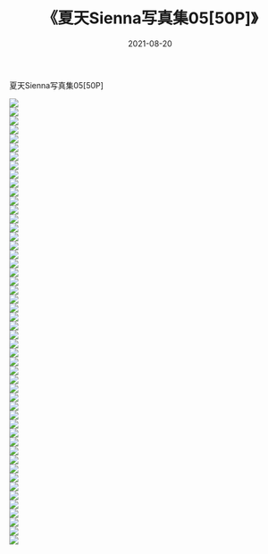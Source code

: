 ﻿---
layout: post
title:  《夏天Sienna写真集05[50P]》
date:   2021-08-20
img: http://pic.660000.xyz/1:/性感/2021/夏天Sienna写真集05[50P]/000.jpg
categories: [美女, 清纯, 唯美]
---

夏天Sienna写真集05[50P]

  ![](http://pic.660000.xyz/1:/性感/2021/夏天Sienna写真集05[50P]/001.jpg) <br> ![](http://pic.660000.xyz/1:/性感/2021/夏天Sienna写真集05[50P]/002.jpg) <br> ![](http://pic.660000.xyz/1:/性感/2021/夏天Sienna写真集05[50P]/003.jpg) <br> ![](http://pic.660000.xyz/1:/性感/2021/夏天Sienna写真集05[50P]/004.jpg) <br> ![](http://pic.660000.xyz/1:/性感/2021/夏天Sienna写真集05[50P]/005.jpg) <br> ![](http://pic.660000.xyz/1:/性感/2021/夏天Sienna写真集05[50P]/006.jpg) <br> ![](http://pic.660000.xyz/1:/性感/2021/夏天Sienna写真集05[50P]/007.jpg) <br> ![](http://pic.660000.xyz/1:/性感/2021/夏天Sienna写真集05[50P]/008.jpg) <br> ![](http://pic.660000.xyz/1:/性感/2021/夏天Sienna写真集05[50P]/009.jpg) <br> ![](http://pic.660000.xyz/1:/性感/2021/夏天Sienna写真集05[50P]/010.jpg) <br> ![](http://pic.660000.xyz/1:/性感/2021/夏天Sienna写真集05[50P]/011.jpg) <br> ![](http://pic.660000.xyz/1:/性感/2021/夏天Sienna写真集05[50P]/012.jpg) <br> ![](http://pic.660000.xyz/1:/性感/2021/夏天Sienna写真集05[50P]/013.jpg) <br> ![](http://pic.660000.xyz/1:/性感/2021/夏天Sienna写真集05[50P]/014.jpg) <br> ![](http://pic.660000.xyz/1:/性感/2021/夏天Sienna写真集05[50P]/015.jpg) <br> ![](http://pic.660000.xyz/1:/性感/2021/夏天Sienna写真集05[50P]/016.jpg) <br> ![](http://pic.660000.xyz/1:/性感/2021/夏天Sienna写真集05[50P]/017.jpg) <br> ![](http://pic.660000.xyz/1:/性感/2021/夏天Sienna写真集05[50P]/018.jpg) <br> ![](http://pic.660000.xyz/1:/性感/2021/夏天Sienna写真集05[50P]/019.jpg) <br> ![](http://pic.660000.xyz/1:/性感/2021/夏天Sienna写真集05[50P]/020.jpg) <br> ![](http://pic.660000.xyz/1:/性感/2021/夏天Sienna写真集05[50P]/021.jpg) <br> ![](http://pic.660000.xyz/1:/性感/2021/夏天Sienna写真集05[50P]/022.jpg) <br> ![](http://pic.660000.xyz/1:/性感/2021/夏天Sienna写真集05[50P]/023.jpg) <br> ![](http://pic.660000.xyz/1:/性感/2021/夏天Sienna写真集05[50P]/024.jpg) <br> ![](http://pic.660000.xyz/1:/性感/2021/夏天Sienna写真集05[50P]/025.jpg) <br> ![](http://pic.660000.xyz/1:/性感/2021/夏天Sienna写真集05[50P]/026.jpg) <br> ![](http://pic.660000.xyz/1:/性感/2021/夏天Sienna写真集05[50P]/027.jpg) <br> ![](http://pic.660000.xyz/1:/性感/2021/夏天Sienna写真集05[50P]/028.jpg) <br> ![](http://pic.660000.xyz/1:/性感/2021/夏天Sienna写真集05[50P]/029.jpg) <br> ![](http://pic.660000.xyz/1:/性感/2021/夏天Sienna写真集05[50P]/030.jpg) <br> ![](http://pic.660000.xyz/1:/性感/2021/夏天Sienna写真集05[50P]/031.jpg) <br> ![](http://pic.660000.xyz/1:/性感/2021/夏天Sienna写真集05[50P]/032.jpg) <br> ![](http://pic.660000.xyz/1:/性感/2021/夏天Sienna写真集05[50P]/033.jpg) <br> ![](http://pic.660000.xyz/1:/性感/2021/夏天Sienna写真集05[50P]/034.jpg) <br> ![](http://pic.660000.xyz/1:/性感/2021/夏天Sienna写真集05[50P]/035.jpg) <br> ![](http://pic.660000.xyz/1:/性感/2021/夏天Sienna写真集05[50P]/036.jpg) <br> ![](http://pic.660000.xyz/1:/性感/2021/夏天Sienna写真集05[50P]/037.jpg) <br> ![](http://pic.660000.xyz/1:/性感/2021/夏天Sienna写真集05[50P]/038.jpg) <br> ![](http://pic.660000.xyz/1:/性感/2021/夏天Sienna写真集05[50P]/039.jpg) <br> ![](http://pic.660000.xyz/1:/性感/2021/夏天Sienna写真集05[50P]/040.jpg) <br> ![](http://pic.660000.xyz/1:/性感/2021/夏天Sienna写真集05[50P]/041.jpg) <br> ![](http://pic.660000.xyz/1:/性感/2021/夏天Sienna写真集05[50P]/042.jpg) <br> ![](http://pic.660000.xyz/1:/性感/2021/夏天Sienna写真集05[50P]/043.jpg) <br> ![](http://pic.660000.xyz/1:/性感/2021/夏天Sienna写真集05[50P]/044.jpg) <br> ![](http://pic.660000.xyz/1:/性感/2021/夏天Sienna写真集05[50P]/045.jpg) <br> ![](http://pic.660000.xyz/1:/性感/2021/夏天Sienna写真集05[50P]/046.jpg) <br> ![](http://pic.660000.xyz/1:/性感/2021/夏天Sienna写真集05[50P]/047.jpg) <br> ![](http://pic.660000.xyz/1:/性感/2021/夏天Sienna写真集05[50P]/048.jpg) <br> ![](http://pic.660000.xyz/1:/性感/2021/夏天Sienna写真集05[50P]/049.jpg) <br> ![](http://pic.660000.xyz/1:/性感/2021/夏天Sienna写真集05[50P]/050.jpg) <br>